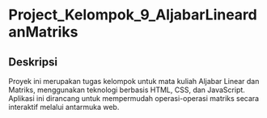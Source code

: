 Project_Kelompok_9_AljabarLineardanMatriks
===
Deskripsi
---
Proyek ini merupakan tugas kelompok untuk mata kuliah Aljabar Linear dan Matriks, menggunakan teknologi berbasis HTML, CSS, dan JavaScript. Aplikasi ini dirancang untuk mempermudah operasi-operasi matriks secara interaktif melalui antarmuka web.
